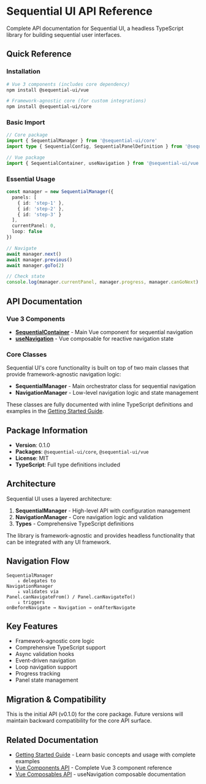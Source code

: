 # Sequential UI API Reference

Complete API documentation for Sequential UI, a headless TypeScript library for building sequential user interfaces.

## Quick Reference

### Installation

```bash
# Vue 3 components (includes core dependency)
npm install @sequential-ui/vue

# Framework-agnostic core (for custom integrations)
npm install @sequential-ui/core
```

### Basic Import

```typescript
// Core package
import { SequentialManager } from '@sequential-ui/core'
import type { SequentialConfig, SequentialPanelDefinition } from '@sequential-ui/core'

// Vue package
import { SequentialContainer, useNavigation } from '@sequential-ui/vue'
```

### Essential Usage

```typescript
const manager = new SequentialManager({
  panels: [
    { id: 'step-1' },
    { id: 'step-2' },
    { id: 'step-3' }
  ],
  currentPanel: 0,
  loop: false
})

// Navigate
await manager.next()
await manager.previous()
await manager.goTo(2)

// Check state
console.log(manager.currentPanel, manager.progress, manager.canGoNext)
```

## API Documentation

### Vue 3 Components

- **[SequentialContainer](./vue-components.md)** - Main Vue component for sequential navigation
- **[useNavigation](./vue-composables.md)** - Vue composable for reactive navigation state

### Core Classes

Sequential UI's core functionality is built on top of two main classes that provide framework-agnostic navigation logic:

- **SequentialManager** - Main orchestrator class for sequential navigation
- **NavigationManager** - Low-level navigation logic and state management

These classes are fully documented with inline TypeScript definitions and examples in the [Getting Started Guide](../getting-started.md).

## Package Information

- **Version**: 0.1.0
- **Packages**: `@sequential-ui/core`, `@sequential-ui/vue`
- **License**: MIT
- **TypeScript**: Full type definitions included

## Architecture

Sequential UI uses a layered architecture:

1. **SequentialManager** - High-level API with configuration management
2. **NavigationManager** - Core navigation logic and validation
3. **Types** - Comprehensive TypeScript definitions

The library is framework-agnostic and provides headless functionality that can be integrated with any UI framework.

## Navigation Flow

```
SequentialManager
    ↓ delegates to
NavigationManager
    ↓ validates via
Panel.canNavigateFrom() / Panel.canNavigateTo()
    ↓ triggers
onBeforeNavigate → Navigation → onAfterNavigate
```

## Key Features

- Framework-agnostic core logic
- Comprehensive TypeScript support
- Async validation hooks
- Event-driven navigation
- Loop navigation support
- Progress tracking
- Panel state management

## Migration & Compatibility

This is the initial API (v0.1.0) for the core package. Future versions will maintain backward compatibility for the core API surface.

## Related Documentation

- [Getting Started Guide](../getting-started.md) - Learn basic concepts and usage with complete examples
- [Vue Components API](./vue-components.md) - Complete Vue 3 component reference
- [Vue Composables API](./vue-composables.md) - useNavigation composable documentation